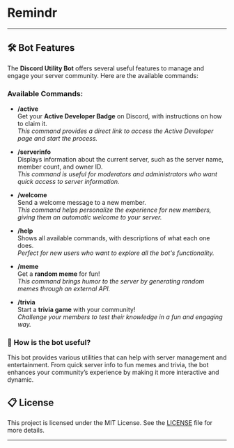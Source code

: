 # Remindr
---

## 🛠️ Bot Features

The **Discord Utility Bot** offers several useful features to manage and engage your server community. Here are the available commands:

### **Available Commands:**

- **/active**  
  Get your **Active Developer Badge** on Discord, with instructions on how to claim it.  
  _This command provides a direct link to access the Active Developer page and start the process._

- **/serverinfo**  
  Displays information about the current server, such as the server name, member count, and owner ID.  
  _This command is useful for moderators and administrators who want quick access to server information._

- **/welcome**  
  Send a welcome message to a new member.  
  _This command helps personalize the experience for new members, giving them an automatic welcome to your server._

- **/help**  
  Shows all available commands, with descriptions of what each one does.  
  _Perfect for new users who want to explore all the bot's functionality._

- **/meme**  
  Get a **random meme** for fun!  
  _This command brings humor to the server by generating random memes through an external API._

- **/trivia**  
  Start a **trivia game** with your community!  
  _Challenge your members to test their knowledge in a fun and engaging way._

### 🔧 **How is the bot useful?**

This bot provides various utilities that can help with server management and entertainment. From quick server info to fun memes and trivia, the bot enhances your community’s experience by making it more interactive and dynamic.

## 📋 License

This project is licensed under the MIT License. See the [LICENSE](https://github.com/RollMasterJr/remindr/blob/main/LICENSE.md) file for more details.


---
